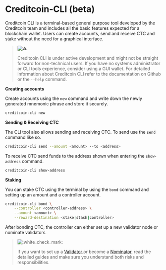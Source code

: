 # Creditcoin-CLI (beta)

Creditcoin CLI is a terminal-based general purpose tool developed by the Creditcoin team and includes all the basic features expected for a blockchain wallet. Users can create accounts, send and receive CTC and stake without the need for a graphical interface.



> ![:warning:](https://pf-emoji-service--cdn.us-east-1.prod.public.atl-paas.net/atlassian/warning\_32.png)
>
> Creditcoin CLI is under active development and might not be straight forward for non-technical users. If you have no systems administrator or CLI tools experience, consider using a GUI wallet. For detailed information about Creditcoin CLI refer to the documentation on Github or the `--help` command.

**Creating accounts**

Create accounts using the `new` command and write down the newly generated mnemonic phrase and store it securely.&#x20;

```bash
creditcoin-cli new
```

**Sending & Receiving CTC**

The CLI tool also allows sending and receiving CTC. To send use the `send` command like so.

```bash
creditcoin-cli send --amount <amount> --to <address>
```

To receive CTC send funds to the address shown when entering the `show-address` command.

```bash
creditcoin-cli show-address
```

**Staking**

You can stake CTC using the terminal by using the `bond` command and setting up an amount and a controller account.

```bash
creditcoin-cli bond \
    --controller <controller-address> \
    --amount <amount> \
    --reward-destination <stake|stash|controller>
```

After bonding CTC, the controller can either set up a new validator node or nominate validators.

> ![:white\_check\_mark:](https://pf-emoji-service--cdn.us-east-1.prod.public.atl-paas.net/standard/caa27a19-fc09-4452-b2b4-a301552fd69c/32x32/2705.png)
>
> If you want to set up a [Validator ](../../validator-guides/)or become a [Nominator](../../nominator-guides/), read the detailed guides and make sure you understand both risks and responsibilities.
